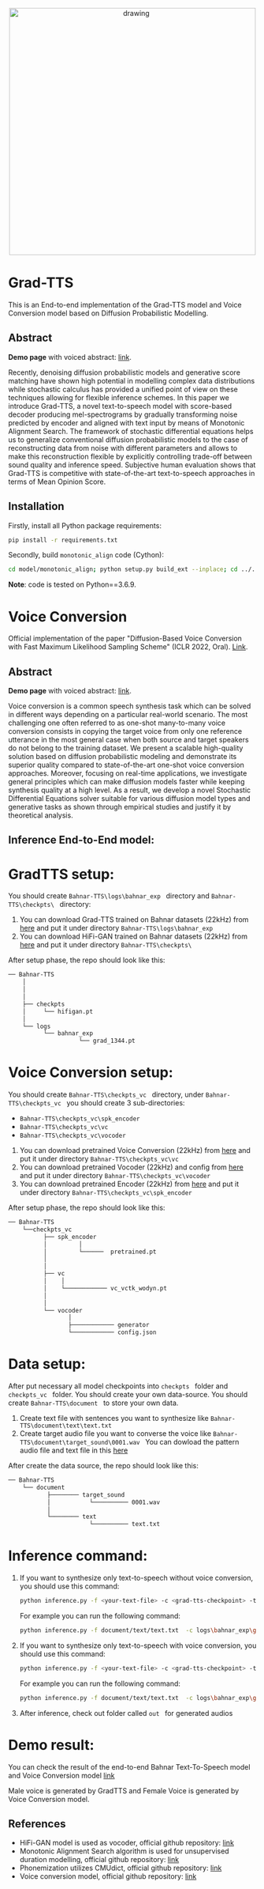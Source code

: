 <p align="center">
    <img src="resources/reverse-diffusion.gif" alt="drawing" width="500"/>
</p>


# Grad-TTS

This is an End-to-end implementation of the Grad-TTS model and Voice Conversion model based on Diffusion Probabilistic Modelling.


## Abstract

**Demo page** with voiced abstract: [link](https://grad-tts.github.io/).

Recently, denoising diffusion probabilistic models and generative score matching have shown high potential in modelling complex data distributions while stochastic calculus has provided a unified point of view on these techniques allowing for flexible inference schemes. In this paper we introduce Grad-TTS, a novel text-to-speech model with score-based decoder producing mel-spectrograms by gradually transforming noise predicted by encoder and aligned with text input by means of Monotonic Alignment Search. The framework of stochastic differential equations helps us to generalize conventional diffusion probabilistic models to the case of reconstructing data from noise with different parameters and allows to make this reconstruction flexible by explicitly controlling trade-off between sound quality and inference speed. Subjective human evaluation shows that Grad-TTS is competitive with state-of-the-art text-to-speech approaches in terms of Mean Opinion Score.

## Installation

Firstly, install all Python package requirements:

```bash
pip install -r requirements.txt
```

Secondly, build `monotonic_align` code (Cython):

```bash
cd model/monotonic_align; python setup.py build_ext --inplace; cd ../..
```

**Note**: code is tested on Python==3.6.9.


# Voice Conversion

Official implementation of the paper "Diffusion-Based Voice Conversion with Fast Maximum Likelihood Sampling Scheme" (ICLR 2022, Oral). [Link](https://arxiv.org/abs/2109.13821).


## Abstract

**Demo page** with voiced abstract: [link](https://diffvc-fast-ml-solver.github.io/).

Voice conversion is a common speech synthesis task which can be solved in different ways depending on a particular real-world scenario. The most challenging one often referred to as one-shot many-to-many voice conversion consists in copying the target voice from only one reference utterance in the most general case when both source and target speakers do not belong to the training dataset. We present a scalable high-quality solution based on diffusion probabilistic modeling and demonstrate its superior quality compared to state-of-the-art one-shot voice conversion approaches. Moreover, focusing on real-time applications, we investigate general principles which can make diffusion models faster while keeping synthesis quality at a high level. As a result, we develop a novel Stochastic Differential Equations solver suitable for various diffusion model types and generative tasks as shown through empirical studies and justify it by theoretical analysis.



## Inference End-to-End model:
# GradTTS setup:
You should create `Bahnar-TTS\logs\bahnar_exp ` directory and `Bahnar-TTS\checkpts\ ` directory:
1) You can download Grad-TTS trained on Bahnar datasets (22kHz) from [here](https://drive.google.com/drive/u/1/folders/1OMXQ9_t0Vnw7oxdJFWrWZ5h64k6N94D6) and put it under directory `Bahnar-TTS\logs\bahnar_exp `
2) You can download HiFi-GAN trained on Bahnar datasets (22kHz) from [here](https://drive.google.com/drive/u/1/folders/1IdvgD1ja0WTYnFDhtoBeaXN9Is-rexUn) and put it under directory `Bahnar-TTS\checkpts\ `

After setup phase, the repo should look like this:

```bash
── Bahnar-TTS
    │
    │
    │
    ├── checkpts
    │     └── hifigan.pt
    │
    └── logs
          └── bahnar_exp
                    └── grad_1344.pt
```


# Voice Conversion setup:
You should create `Bahnar-TTS\checkpts_vc ` directory, under `Bahnar-TTS\checkpts_vc ` you should create 3 sub-directories:
- `Bahnar-TTS\checkpts_vc\spk_encoder `
- `Bahnar-TTS\checkpts_vc\vc `
- `Bahnar-TTS\checkpts_vc\vocoder `
1) You can download pretrained Voice Conversion (22kHz) from [here](https://drive.google.com/drive/u/1/folders/1148vd2twFbmtlsj9RKbjn1I-EnV1ntvH) and put it under directory `Bahnar-TTS\checkpts_vc\vc `
2) You can download pretrained Vocoder (22kHz) and config from [here](https://drive.google.com/drive/u/1/folders/13ZrHBWLtINTzUpXcGOI-mYOvw1lwZPIq) and put it under directory `Bahnar-TTS\checkpts_vc\vocoder `
3) You can download pretrained Encoder (22kHz) from [here](https://drive.google.com/drive/u/1/folders/1nu5al-OZs-jL0o5w2b5YzWDS5SWMJqUJ) and put it under directory `Bahnar-TTS\checkpts_vc\spk_encoder `

After setup phase, the repo should look like this:
```bash
── Bahnar-TTS
    └──checkpts_vc
          ├── spk_encoder
          │         │
          │         └──────  pretrained.pt
          │
          │
          ├── vc
          │    │
          │    └──────────── vc_vctk_wodyn.pt
          │
          │
          └── vocoder
                 │
                 ├──────────── generator
                 └──────────── config.json 
```

# Data setup:
After put necessary all model checkpoints into `checkpts ` folder and `checkpts_vc ` folder. You should create your own data-source. You should create `Bahnar-TTS\document ` to store your own data.
1. Create text file with sentences you want to synthesize like `Bahnar-TTS\document\text\text.txt `
2. Create target audio file you want to converse the voice like `Bahnar-TTS\document\target_sound\0001.wav `
You can dowload the pattern audio file and text file in this [here](https://drive.google.com/drive/u/1/folders/1v40EtocaeHwKeP7j2eUsrTBvUYp5BIwY)

After create the data source, the repo should look like this: 
```bash
── Bahnar-TTS
    └── document
           ├──────── target_sound
           │           └────────── 0001.wav
           │
           └──────── text
                       └────────── text.txt
```
# Inference command:
1) If you want to synthesize only text-to-speech without voice conversion, you should use this command:
    ```bash
    python inference.py -f <your-text-file> -c <grad-tts-checkpoint> -t <number-of-timesteps> -s <speaker-id-if-multispeaker>
    ```
    For example you can run the following command:
    ```bash
    python inference.py -f document/text/text.txt  -c logs\bahnar_exp\grad_1344.pt
    ```
2) If you want to synthesize only text-to-speech with voice conversion, you should use this command:
    ```bash
    python inference.py -f <your-text-file> -c <grad-tts-checkpoint> -t <number-of-timesteps> -s <speaker-id-if-multispeaker> -vc <target-speaker-for-voice-conversion>
    ```
    For example you can run the following command:
    ```bash
    python inference.py -f document/text/text.txt  -c logs\bahnar_exp\grad_1344.pt -vc document/target_sound/0001.wav
    ```
3) After inference, check out folder called `out ` for generated audios

# Demo result:
You can check the result of the end-to-end Bahnar Text-To-Speech model and Voice Conversion model [link](https://drive.google.com/drive/u/1/folders/1bLq8fVDlEJFq0Jbdp6FJnpOgmQ1O_IlN)

Male voice is generated by GradTTS and Female Voice is generated by Voice Conversion model.

## References

* HiFi-GAN model is used as vocoder, official github repository: [link](https://github.com/jik876/hifi-gan)
* Monotonic Alignment Search algorithm is used for unsupervised duration modelling, official github repository: [link](https://github.com/jaywalnut310/glow-tts)
* Phonemization utilizes CMUdict, official github repository: [link](https://github.com/cmusphinx/cmudict)
* Voice conversion model, official github repository: [link](https://github.com/huawei-noah/Speech-Backbones/tree/main/DiffVC)
